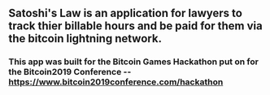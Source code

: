 ## Satoshi's Law is an application for lawyers to track thier billable hours and be paid for them via the bitcoin lightning network.

### This app was built for the Bitcoin Games Hackathon put on for the Bitcoin2019 Conference -- https://www.bitcoin2019conference.com/hackathon
